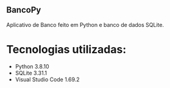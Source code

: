 ## BancoPy
Aplicativo de Banco feito em Python e banco de dados SQLite.

# Tecnologias utilizadas:
- Python 3.8.10
- SQLite 3.31.1
- Visual Studio Code 1.69.2
